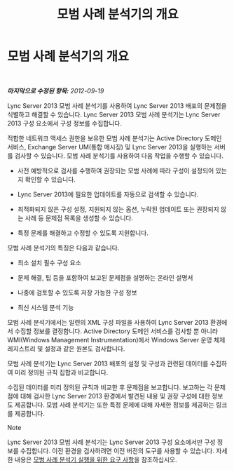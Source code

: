﻿---
title: 모범 사례 분석기의 개요
TOCTitle: 모범 사례 분석기의 개요
ms:assetid: c5fcaa05-eb1c-4092-90ad-177b127e795b
ms:mtpsurl: https://technet.microsoft.com/ko-kr/library/Gg591349(v=OCS.15)
ms:contentKeyID: 49304984
ms.date: 08/10/2015
mtps_version: v=OCS.15
ms.translationtype: HT
---

# 모범 사례 분석기의 개요

 

_**마지막으로 수정된 항목:** 2012-09-19_

Lync Server 2013 모범 사례 분석기를 사용하여 Lync Server 2013 배포의 문제점을 식별하고 해결할 수 있습니다. Lync Server 2013 모범 사례 분석기는 Lync Server 2013 구성 요소에서 구성 정보를 수집합니다.

적합한 네트워크 액세스 권한을 보유한 모범 사례 분석기는 Active Directory 도메인 서비스, Exchange Server UM(통합 메시징) 및 Lync Server 2013을 실행하는 서버를 검사할 수 있습니다. 모범 사례 분석기를 사용하여 다음 작업을 수행할 수 있습니다.

  - 사전 예방적으로 검사를 수행하여 권장되는 모범 사례에 따라 구성이 설정되어 있는지 확인할 수 있습니다.

  - Lync Server 2013에 필요한 업데이트를 자동으로 검색할 수 있습니다.

  - 최적화되지 않은 구성 설정, 지원되지 않는 옵션, 누락된 업데이트 또는 권장되지 않는 사례 등 문제점 목록을 생성할 수 있습니다.

  - 특정 문제를 해결하고 수정할 수 있도록 지원합니다.

모범 사례 분석기의 특징은 다음과 같습니다.

  - 최소 설치 필수 구성 요소

  - 문제 해결, 팁 등을 포함하여 보고된 문제점을 설명하는 온라인 설명서

  - 나중에 검토할 수 있도록 저장 가능한 구성 정보

  - 최신 시스템 분석 기능

모범 사례 분석기에서는 일련의 XML 구성 파일을 사용하여 Lync Server 2013 환경에서 수집할 정보를 결정합니다. Active Directory 도메인 서비스를 검사할 뿐 아니라 WMI(Windows Management Instrumentation)에서 Windows Server 운영 체제 레지스트리 및 설정과 같은 원본도 검사합니다.

모범 사례 분석기는 Lync Server 2013 배포의 설정 및 구성과 관련된 데이터를 수집하여 미리 정의된 규칙 집합과 비교합니다.

수집된 데이터를 미리 정의된 규칙과 비교한 후 문제점을 보고합니다. 보고하는 각 문제점에 대해 검사한 Lync Server 2013 환경에서 발견된 내용 및 권장 구성에 대한 정보도 제공합니다. 모범 사례 분석기는 또한 특정 문제에 대해 자세한 정보를 제공하는 링크를 제공합니다.


> [!NOTE]
> Lync Server 2013 모범 사례 분석기는 Lync Server 2013 구성 요소에서만 구성 정보를 수집합니다. 이전 환경을 검사하려면 이전 버전의 도구를 사용할 수 있습니다. 자세한 내용은 <A href="lync-server-2013-requirements-for-running-best-practices-analyzer.md">모범 사례 분석기 실행을 위한 요구 사항</A>을 참조하십시오.


